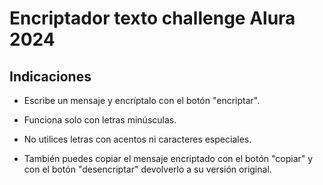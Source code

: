 <h1>Encriptador texto challenge Alura 2024 </h1>

   <h2> Indicaciones </h2>

  - Escribe un mensaje y encríptalo con el botón "encriptar".

  - Funciona solo con letras minúsculas.

  - No utilices letras con acentos ni caracteres especiales.
 
  - También puedes copiar el mensaje encriptado con el botón "copiar" y con el botón "desencriptar" devolverlo a su versión original.

